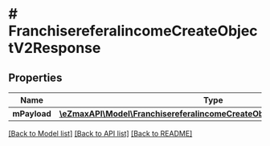 # # FranchisereferalincomeCreateObjectV2Response

## Properties

Name | Type | Description | Notes
------------ | ------------- | ------------- | -------------
**mPayload** | [**\eZmaxAPI\Model\FranchisereferalincomeCreateObjectV2ResponseMPayload**](FranchisereferalincomeCreateObjectV2ResponseMPayload.md) |  |

[[Back to Model list]](../../README.md#models) [[Back to API list]](../../README.md#endpoints) [[Back to README]](../../README.md)
